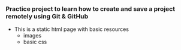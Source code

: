 ### Practice project to learn how to create and save a project remotely using Git & GitHub

- This is a static html page with basic resources
  - images
  - basic css
